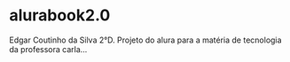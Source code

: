 # alurabook2.0
Edgar Coutinho da Silva 2°D. Projeto do alura para a matéria de tecnologia da professora carla...
